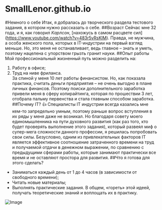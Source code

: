 # SmallLenor.github.io
#Немного о себе
Итак, я добралась до творческого раздела тестового задания, в котором нужно рассказать о себе. 
##Возраст
Сейчас мне 32 года, и я, как говорил *Карлсон*, [нахожусь в самом расцвете сил] (https://www.youtube.com/watch?v=483r5vRsKIM). Правда, не мужчина, а особа женского пола, которых в IT-индустрии на первый взгляд меньше. Но, это меня не останавливает, ведь главное – знать и уметь, поэтому нацелена с упорством грызть гранит науки.
##Опыт работы
Мой профессиональный жизненный путь можно разделить на:  
1. Работу в офисе;  
2. Труд на ниве фриланса.  
За спиной у меня 10 лет работы финансистом. Но, как показала практика, считать деньги предприятия – не очень выгодно в плане личных финансов. Поэтому поиски дополнительного заработка привели меня в сферу копирайтинга, которая по прошествии 3 лет, отобрала пальму первенства и стала главным способом заработка.
##Почему IT? :+1:
Специалисты IT индустрии всегда казались мне кем-то запредельно умным, поэтому раньше вопрос вступления в их ряды у меня даже не возникал. Но благодаря совету моего единомышленника на пути духовного развития (как раз того, кто будет проверять выполнение этого задания), который развеял миф о супер-мега сложности данного профессии, я решилась попробовать свои силы. 
Безусловно, одним из привлекательных факторов IT является эффективное соотношение затраченного времени на труд и получаемой отдачи в денежном выражении, по сравнению с предыдущими сферами работы, которые занимают практически все время и не оставляют простора для развития. 
##Что я готова для этого сделать?   
* Заниматься каждый день от 1 до 4 часов (в зависимости от свободного времени);
* Читать новые материалы;
* Выполнять практические задания.
В общем, «гореть» этой идеей, получать теоретические знаний и воплощать их в практику.

![Image](http://i.obozrevatel.ua/2/1364586/890294.jpg)
